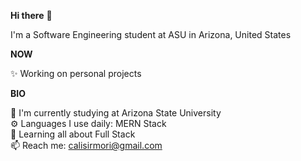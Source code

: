 
**Hi there** 👋

I'm a Software Engineering student at ASU in Arizona, United States

**NOW**

✨ Working on personal projects

**BIO**

🏢 I'm currently studying at Arizona State University  
⚙️ Languages I use daily: MERN Stack  
🌱 Learning all about Full Stack  
📫 Reach me: calisirmori@gmail.com  

<!---
calisirmori/calisirmori is a ✨ special ✨ repository because its `README.md` (this file) appears on your GitHub profile.
You can click the Preview link to take a look at your changes.
--->
